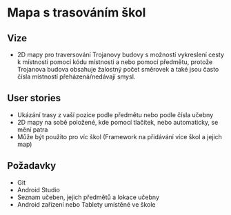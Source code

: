 ﻿# Mapa s trasováním škol

## Vize
- 2D mapy pro traversování Trojanovy budovy s možností vykreslení cesty k místnosti pomocí kódu místnosti a nebo pomocí předmětu, protože Trojanova budova obsahuje žalostný počet směrovek a také jsou často čísla místností přeházená/nedávají smysl.

## User stories
- Ukázání trasy z vaší pozice podle předmětu nebo podle čísla učebny
- 2D mapy na sobě položené, kde pomocí tlačítek, nebo automaticky, se mění patra
- Může být použito pro víc škol (Framework na přidávání více škol a jejich map)

## Požadavky
- Git 
- Android Studio
- Seznam učeben, jejich předmětů a lokace učebny
- Android zařízení nebo Tablety umístěné ve škole
